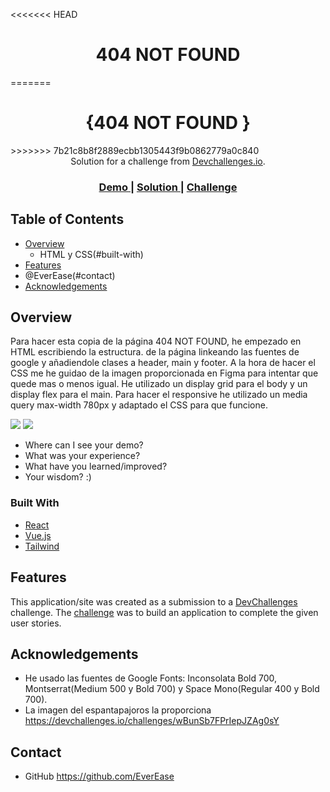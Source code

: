 <!-- Please update value in the {}  -->

<<<<<<< HEAD
<h1 align="center">404 NOT FOUND</h1>
=======
<h1 align="center">{404 NOT FOUND }</h1>
>>>>>>> 7b21c8b8f2889ecbb1305443f9b0862779a0c840

<div align="center">
   Solution for a challenge from  <a href="http://devchallenges.io" target="_blank">Devchallenges.io</a>.
</div>

<div align="center">
  <h3>
    <a href="https://{your-demo-link.your-domain}">
      Demo
    </a>
    <span> | </span>
    <a href="https://{your-url-to-the-solution}">
      Solution
    </a>
    <span> | </span>
    <a href="https://devchallenges.io/challenges/wBunSb7FPrIepJZAg0sY">
      Challenge
    </a>
  </h3>
</div>

<!-- TABLE OF CONTENTS -->

## Table of Contents

- [Overview](#overview)
  - HTML y CSS(#built-with)
- [Features](#features)
- @EverEase(#contact)
- [Acknowledgements](#acknowledgements)

<!-- OVERVIEW -->

## Overview

Para hacer esta copia de la página 404 NOT FOUND, he empezado en HTML escribiendo la estructura. de la página linkeando las fuentes de google y añadiendole clases a header, main y footer. A la hora de hacer el CSS me he guidao de la imagen proporcionada en Figma para intentar que quede mas o menos igual. He utilizado un display grid para el body y un display flex para el main. Para hacer el responsive he utilizado un media query max-width 780px y adaptado el CSS para que funcione.

<img src= 404-not-found-master\404page.png>
<img src= 404-not-found-master\Responsive.png>

- Where can I see your demo?
- What was your experience?
- What have you learned/improved?
- Your wisdom? :)

### Built With

<!-- This section should list any major frameworks that you built your project using. Here are a few examples.-->

- [React](https://reactjs.org/)
- [Vue.js](https://vuejs.org/)
- [Tailwind](https://tailwindcss.com/)

## Features

<!-- List the features of your application or follow the template. Don't share the figma file here :) -->

This application/site was created as a submission to a [DevChallenges](https://devchallenges.io/challenges) challenge. The [challenge](https://devchallenges.io/challenges/wBunSb7FPrIepJZAg0sY) was to build an application to complete the given user stories.


## Acknowledgements

<!-- This section should list any articles or add-ons/plugins that helps you to complete the project. This is optional but it will help you in the future. For exmpale -->

- He usado las fuentes de Google Fonts: Inconsolata Bold 700, Montserrat(Medium 500 y Bold 700) y Space Mono(Regular 400 y Bold 700).
- La imagen del espantapajoros la proporciona https://devchallenges.io/challenges/wBunSb7FPrIepJZAg0sY


## Contact

- GitHub  https://github.com/EverEase

